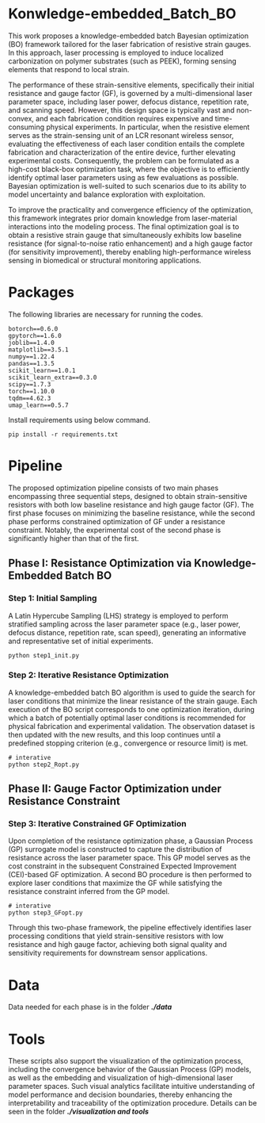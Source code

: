# Konwledge-embedded_Batch_BO
This work proposes a knowledge-embedded batch Bayesian optimization (BO) framework tailored for the laser fabrication of resistive strain gauges. In this approach, laser processing is employed to induce localized carbonization on polymer substrates (such as PEEK), forming sensing elements that respond to local strain.

The performance of these strain-sensitive elements, specifically their initial resistance and gauge factor (GF), is governed by a multi-dimensional laser parameter space, including laser power, defocus distance, repetition rate, and scanning speed. However, this design space is typically vast and non-convex, and each fabrication condition requires expensive and time-consuming physical experiments. In particular, when the resistive element serves as the strain-sensing unit of an LCR resonant wireless sensor, evaluating the effectiveness of each laser condition entails the complete fabrication and characterization of the entire device, further elevating experimental costs. Consequently, the problem can be formulated as a high-cost black-box optimization task, where the objective is to efficiently identify optimal laser parameters using as few evaluations as possible. Bayesian optimization is well-suited to such scenarios due to its ability to model uncertainty and balance exploration with exploitation.

To improve the practicality and convergence efficiency of the optimization, this framework integrates prior domain knowledge from laser-material interactions into the modeling process. The final optimization goal is to obtain a resistive strain gauge that simultaneously exhibits low baseline resistance (for signal-to-noise ratio enhancement) and a high gauge factor (for sensitivity improvement), thereby enabling high-performance wireless sensing in biomedical or structural monitoring applications.
# Packages
The following libraries are necessary for running the codes.
```
botorch==0.6.0
gpytorch==1.6.0
joblib==1.4.0
matplotlib==3.5.1
numpy==1.22.4
pandas==1.3.5
scikit_learn==1.0.1
scikit_learn_extra==0.3.0
scipy==1.7.3
torch==1.10.0
tqdm==4.62.3
umap_learn==0.5.7
```
Install requirements using below command.
```
pip install -r requirements.txt
```
# Pipeline
The proposed optimization pipeline consists of two main phases encompassing three sequential steps, designed to obtain strain-sensitive resistors with both low baseline resistance and high gauge factor (GF). The first phase focuses on minimizing the baseline resistance, while the second phase performs constrained optimization of GF under a resistance constraint. Notably, the experimental cost of the second phase is significantly higher than that of the first.
## Phase I: Resistance Optimization via Knowledge-Embedded Batch BO
### Step 1: Initial Sampling
A Latin Hypercube Sampling (LHS) strategy is employed to perform stratified sampling across the laser parameter space (e.g., laser power, defocus distance, repetition rate, scan speed), generating an informative and representative set of initial experiments.
```
python step1_init.py
```
### Step 2: Iterative Resistance Optimization
A knowledge-embedded batch BO algorithm is used to guide the search for laser conditions that minimize the linear resistance of the strain gauge. Each execution of the BO script corresponds to one optimization iteration, during which a batch of potentially optimal laser conditions is recommended for physical fabrication and experimental validation. The observation dataset is then updated with the new results, and this loop continues until a predefined stopping criterion (e.g., convergence or resource limit) is met.
```
# interative
python step2_Ropt.py
```
## Phase II: Gauge Factor Optimization under Resistance Constraint
### Step 3: Iterative Constrained GF Optimization
Upon completion of the resistance optimization phase, a Gaussian Process (GP) surrogate model is constructed to capture the distribution of resistance across the laser parameter space. This GP model serves as the cost constraint in the subsequent Constrained Expected Improvement (CEI)-based GF optimization. A second BO procedure is then performed to explore laser conditions that maximize the GF while satisfying the resistance constraint inferred from the GP model.
```
# interative
python step3_GFopt.py
```
Through this two-phase framework, the pipeline effectively identifies laser processing conditions that yield strain-sensitive resistors with low resistance and high gauge factor, achieving both signal quality and sensitivity requirements for downstream sensor applications.
# Data
Data needed for each phase is in the folder ***./data***
# Tools
These scripts also support the visualization of the optimization process, including the convergence behavior of the Gaussian Process (GP) models, as well as the embedding and visualization of high-dimensional laser parameter spaces. Such visual analytics facilitate intuitive understanding of model performance and decision boundaries, thereby enhancing the interpretability and traceability of the optimization procedure. Details can be seen in the folder ***./visualization and tools***
